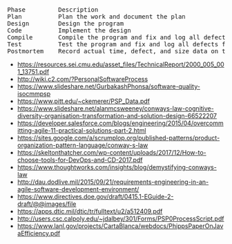 <pre>
Phase         Description
Plan          Plan the work and document the plan
Design        Design the program
Code          Implement the design
Compile       Compile the program and fix and log all defects found
Test          Test the program and fix and log all defects found
Postmortem    Record actual time, defect, and size data on the plan
</pre>

* https://resources.sei.cmu.edu/asset_files/TechnicalReport/2000_005_001_13751.pdf
* http://wiki.c2.com/?PersonalSoftwareProcess
* https://www.slideshare.net/GurbakashPhonsa/software-quality-isocmmpsp
* https://www.pitt.edu/~ckemerer/PSP_Data.pdf
* https://www.slideshare.net/alanmcsweeney/conways-law-cognitive-diversity-organisation-transformation-and-solution-design-66522207
* https://developer.salesforce.com/blogs/engineering/2015/04/overcommitting-agile-11-practical-solutions-part-2.html
* https://sites.google.com/a/scrumplop.org/published-patterns/product-organization-pattern-language/conway-s-law
* https://skeltonthatcher.com/wp-content/uploads/2017/12/How-to-choose-tools-for-DevOps-and-CD-2017.pdf
* https://www.thoughtworks.com/insights/blog/demystifying-conways-law
* http://dau.dodlive.mil/2015/09/21/requirements-engineering-in-an-agile-software-development-environment/
* https://www.directives.doe.gov/draft/0415.1-EGuide-2-draft/@@images/file
* https://apps.dtic.mil/dtic/tr/fulltext/u2/a512409.pdf
* http://users.csc.calpoly.edu/~jdalbey/301/Forms/PSP0ProcessScript.pdf
* https://www.lanl.gov/projects/CartaBlanca/webdocs/PhippsPaperOnJavaEfficiency.pdf

